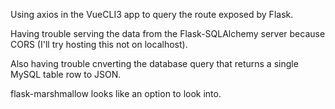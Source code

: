 Using axios in the VueCLI3 app to query the route exposed by Flask.

Having trouble serving the data from the Flask-SQLAlchemy server because CORS (I'll try hosting this not on localhost).

Also having trouble cnverting the database query that returns a single MySQL table row to JSON.

flask-marshmallow looks like an option to look into.
